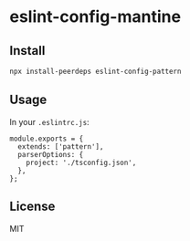 # eslint-config-mantine

## Install

```sh
npx install-peerdeps eslint-config-pattern
```

## Usage

In your `.eslintrc.js`:

```tsx
module.exports = {
  extends: ['pattern'],
  parserOptions: {
    project: './tsconfig.json',
  },
};
```

## License

MIT
